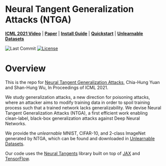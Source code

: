 # Neural Tangent Generalization Attacks (NTGA)
[**ICML 2021 Video**]()
| [**Paper**]()
| [**Install Guide**](#installation)
| [**Quickstart**](#Usage)
| [**Unlearnable Datasets**](#unlearnable-datasets)

![Last Commit](https://img.shields.io/github/last-commit/lionelmessi6410/ntga?color=red)
[![License](https://img.shields.io/github/license/lionelmessi6410/ntga)](https://github.com/lionelmessi6410/ntga/blob/main/LICENSE)

# Overview
This is the repo for [Neural Tangent Generalization Attacks](), Chia-Hung Yuan and Shan-Hung Wu, In Proceedings of ICML 2021.

We study generalization attacks, a new direction for poisoning attacks, where an attacker aims to modify training data in order to spoil training process such that a trained network lacks generalizability. We devise Neural Tangent Generalization Attacks (NTGA), a first efficient work enabling clean-label, black-box generalization attacks against Deep Neural Networks.

We provide the *unlearnable* MNIST, CIFAR-10, and 2-class ImageNet generated by NTGA, which can be found and downloaded in [Unlearnable Datasets](#unlearnable-datasets).


Our code uses the [Neural Tangents](https://github.com/google/neural-tangents) library built on top of [JAX](https://github.com/google/jax) and [TensorFlow](https://www.tensorflow.org/). 

<!-- # Generate NTGA Attack
python generate_attack.py --model_type cnn --dataset mnist --eps 0.3 --save_path ./data/
python generate_attack.py --model_type fnn --dataset cifar10 --eps 0.032 --save_path ./data/

# Evaluate
python evaluate.py --model_type fnn_relu --dataset mnist --dtype Clean --save_path ./figure/
python evaluate.py --model_type fnn_relu --dataset mnist --dtype NTGA --x_train_path ./data/x_train_mnist_ntga_cnn_best.npy --y_train_path ./data/y_train_mnist.npy --save_path ./figure/

python evaluate.py --model_type resnet18 --dataset cifar10 --dtype Clean --epoch 200 --batch_size 128 --save_path ./figure/
python evaluate.py --model_type resnet18 --dataset cifar10 --dtype NTGA --x_train_path ./data/x_train_cifar10_ntga_fnn_best.npy --y_train_path ./data/y_train_cifar10.npy --epoch 200 --batch_size 128 --save_path ./figure/

python evaluate.py --model_type resnet34 --dataset cifar10 --dtype Clean --epoch 200 --batch_size 128 --save_path ./figure/
python evaluate.py --model_type resnet34 --dataset cifar10 --dtype NTGA --x_train_path ./data/x_train_cifar10_ntga_fnn_best.npy --y_train_path ./data/y_train_cifar10.npy --epoch 200 --batch_size 128 --save_path ./figure/

python evaluate.py --model_type densenet121 --dataset cifar10 --dtype Clean --batch_size 128 --save_path ./figure/
python evaluate.py --model_type densenet121 --dataset cifar10 --dtype NTGA --x_train_path ./data/x_train_cifar10_ntga_cnn_best.npy --y_train_path ./data/y_train_cifar10.npy --batch_size 128 --save_path ./figure/

python evaluate.py --model_type resnet18 --dataset imagenet --dtype Clean --x_train_path ./data/x_train_imagenet.npy --y_train_path ./data/y_train_imagenet.npy --x_test_path ./data/x_test_imagenet.npy --y_test_path ./data/y_test_imagenet.npy --batch_size 128 --save_path ./figure/
python evaluate.py --model_type resnet18 --dataset imagenet --dtype NTGA --x_train_path ./data/x_train_imagenet_ntga_cnn_best.npy --y_train_path ./data/y_train_imagenet.npy --x_test_path ./data/x_test_imagenet.npy --y_test_path ./data/y_test_imagenet.npy --batch_size 128 --save_path ./figure/

## MNIST
python evaluate.py --model_type fnn --dataset mnist --dtype Clean --epoch 10 --save_path ./figure/
python evaluate.py --model_type fnn_relu --dataset mnist --dtype Clean --epoch 10 --save_path ./figure/
python evaluate.py --model_type cnn --dataset mnist --dtype Clean --epoch 10 --save_path ./figure/

python evaluate.py --model_type fnn --dataset mnist --dtype NTGA --x_train_path ./data/x_train_mnist_ntga_fnn_best.npy --y_train_path ./data/y_train_mnist.npy --epoch 10 --save_path ./figure/
python evaluate.py --model_type fnn_relu --dataset mnist --dtype NTGA --x_train_path ./data/x_train_mnist_ntga_fnn_best.npy --y_train_path ./data/y_train_mnist.npy --epoch 10 --save_path ./figure/
python evaluate.py --model_type cnn --dataset mnist --dtype NTGA --x_train_path ./data/x_train_mnist_ntga_fnn_best.npy --y_train_path ./data/y_train_mnist.npy --epoch 10 --save_path ./figure/

python evaluate.py --model_type fnn --dataset mnist --dtype NTGA --x_train_path ./data/x_train_mnist_ntga_cnn_best.npy --y_train_path ./data/y_train_mnist.npy --epoch 10 --save_path ./figure/
python evaluate.py --model_type fnn_relu --dataset mnist --dtype NTGA --x_train_path ./data/x_train_mnist_ntga_cnn_best.npy --y_train_path ./data/y_train_mnist.npy --epoch 10 --save_path ./figure/
python evaluate.py --model_type cnn --dataset mnist --dtype NTGA --x_train_path ./data/x_train_mnist_ntga_cnn_best.npy --y_train_path ./data/y_train_mnist.npy --epoch 10 --save_path ./figure/

## CIFAR10
python evaluate.py --model_type fnn --dataset cifar10 --dtype clean --epoch 10 --save_path ./figure/
python evaluate.py --model_type fnn_relu --dataset cifar10 --dtype clean --epoch 10 --save_path ./figure/
python evaluate.py --model_type cnn --dataset cifar10 --dtype clean --epoch 10 --save_path ./figure/
python evaluate.py --model_type resnet18 --dataset cifar10 --dtype clean --epoch 10 --batch_size 128 --save_path ./figure/
python evaluate.py --model_type densenet121 --dataset cifar10 --dtype clean --epoch 10 --batch_size 128 --save_path ./figure/

python evaluate.py --model_type fnn --dataset cifar10 --dtype NTGA --x_train_path ./data/x_train_cifar10_ntga_fnn_best.npy --y_train_path ./data/y_train_cifar10.npy --epoch 10 --save_path ./figure/
python evaluate.py --model_type fnn_relu --dataset cifar10 --dtype NTGA --x_train_path ./data/x_train_cifar10_ntga_fnn_best.npy --y_train_path ./data/y_train_cifar10.npy --epoch 10 --save_path ./figure/
python evaluate.py --model_type cnn --dataset cifar10 --dtype NTGA --x_train_path ./data/x_train_cifar10_ntga_fnn_best.npy --y_train_path ./data/y_train_cifar10.npy --epoch 10 --save_path ./figure/
python evaluate.py --model_type resnet18 --dataset cifar10 --dtype NTGA --x_train_path ./data/x_train_cifar10_ntga_fnn_best.npy --y_train_path ./data/y_train_cifar10.npy --epoch 10 --batch_size 128 --save_path ./figure/
python evaluate.py --model_type densenet121 --dataset cifar10 --dtype NTGA --x_train_path ./data/x_train_cifar10_ntga_fnn_best.npy --y_train_path ./data/y_train_cifar10.npy --epoch 10 --batch_size 128 --save_path ./figure/

python evaluate.py --model_type fnn --dataset cifar10 --dtype NTGA --x_train_path ./data/x_train_cifar10_ntga_cnn_best.npy --y_train_path ./data/y_train_cifar10.npy --epoch 10 --save_path ./figure/
python evaluate.py --model_type fnn_relu --dataset cifar10 --dtype NTGA --x_train_path ./data/x_train_cifar10_ntga_cnn_best.npy --y_train_path ./data/y_train_cifar10.npy --epoch 10 --save_path ./figure/
python evaluate.py --model_type cnn --dataset cifar10 --dtype NTGA --x_train_path ./data/x_train_cifar10_ntga_cnn_best.npy --y_train_path ./data/y_train_cifar10.npy --epoch 10 --save_path ./figure/
python evaluate.py --model_type resnet18 --dataset cifar10 --dtype NTGA --x_train_path ./data/x_train_cifar10_ntga_cnn_best.npy --y_train_path ./data/y_train_cifar10.npy --epoch 10 --batch_size 128 --save_path ./figure/
python evaluate.py --model_type densenet121 --dataset cifar10 --dtype NTGA --x_train_path ./data/x_train_cifar10_ntga_cnn_best.npy --y_train_path ./data/y_train_cifar10.npy --epoch 10 --batch_size 128 --save_path ./figure/

## ImageNet
python evaluate.py --model_type fnn --dataset imagenet --dtype Clean --x_train_path ./data/x_train_imagenet.npy --y_train_path ./data/y_train_imagenet.npy --x_test_path ./data/x_test_imagenet.npy --y_test_path ./data/y_test_imagenet.npy --epoch 10 --save_path ./figure/
python evaluate.py --model_type fnn_relu --dataset imagenet --dtype Clean --x_train_path ./data/x_train_imagenet.npy --y_train_path ./data/y_train_imagenet.npy --x_test_path ./data/x_test_imagenet.npy --y_test_path ./data/y_test_imagenet.npy --epoch 10 --save_path ./figure/
python evaluate.py --model_type cnn --dataset imagenet --dtype Clean --x_train_path ./data/x_train_imagenet.npy --y_train_path ./data/y_train_imagenet.npy --x_test_path ./data/x_test_imagenet.npy --y_test_path ./data/y_test_imagenet.npy --epoch 10 --save_path ./figure/
python evaluate.py --model_type resnet18 --dataset imagenet --dtype Clean --x_train_path ./data/x_train_imagenet.npy --y_train_path ./data/y_train_imagenet.npy --x_test_path ./data/x_test_imagenet.npy --y_test_path ./data/y_test_imagenet.npy --epoch 10 --batch_size 128 --save_path ./figure/
python evaluate.py --model_type densenet121 --dataset imagenet --dtype Clean --x_train_path ./data/x_train_imagenet.npy --y_train_path ./data/y_train_imagenet.npy --x_test_path ./data/x_test_imagenet.npy --y_test_path ./data/y_test_imagenet.npy --epoch 10 --batch_size 128 --save_path ./figure/

python evaluate.py --model_type fnn --dataset imagenet --dtype NTGA --x_train_path ./data/x_train_imagenet_ntga_fnn_best.npy --y_train_path ./data/y_train_imagenet.npy --x_test_path ./data/x_test_imagenet.npy --y_test_path ./data/y_test_imagenet.npy --epoch 10 --save_path ./figure/
python evaluate.py --model_type fnn_relu --dataset imagenet --dtype NTGA --x_train_path ./data/x_train_imagenet_ntga_fnn_best.npy --y_train_path ./data/y_train_imagenet.npy --x_test_path ./data/x_test_imagenet.npy --y_test_path ./data/y_test_imagenet.npy --epoch 10 --save_path ./figure/
python evaluate.py --model_type cnn --dataset imagenet --dtype NTGA --x_train_path ./data/x_train_imagenet_ntga_fnn_best.npy --y_train_path ./data/y_train_imagenet.npy --x_test_path ./data/x_test_imagenet.npy --y_test_path ./data/y_test_imagenet.npy --epoch 10 --save_path ./figure/
python evaluate.py --model_type resnet18 --dataset imagenet --dtype NTGA --x_train_path ./data/x_train_imagenet_ntga_fnn_best.npy --y_train_path ./data/y_train_imagenet.npy --x_test_path ./data/x_test_imagenet.npy --y_test_path ./data/y_test_imagenet.npy --epoch 10 --batch_size 128 --save_path ./figure/
python evaluate.py --model_type densenet121 --dataset imagenet --dtype NTGA --x_train_path ./data/x_train_imagenet_ntga_fnn_best.npy --y_train_path ./data/y_train_imagenet.npy --x_test_path ./data/x_test_imagenet.npy --y_test_path ./data/y_test_imagenet.npy --epoch 10 --batch_size 128 --save_path ./figure/

python evaluate.py --model_type fnn --dataset imagenet --dtype NTGA --x_train_path ./data/x_train_imagenet_ntga_cnn_best.npy --y_train_path ./data/y_train_imagenet.npy --x_test_path ./data/x_test_imagenet.npy --y_test_path ./data/y_test_imagenet.npy --epoch 10 --save_path ./figure/
python evaluate.py --model_type fnn_relu --dataset imagenet --dtype NTGA --x_train_path ./data/x_train_imagenet_ntga_cnn_best.npy --y_train_path ./data/y_train_imagenet.npy --x_test_path ./data/x_test_imagenet.npy --y_test_path ./data/y_test_imagenet.npy --epoch 10 --save_path ./figure/
python evaluate.py --model_type cnn --dataset imagenet --dtype NTGA --x_train_path ./data/x_train_imagenet_ntga_cnn_best.npy --y_train_path ./data/y_train_imagenet.npy --x_test_path ./data/x_test_imagenet.npy --y_test_path ./data/y_test_imagenet.npy --epoch 10 --save_path ./figure/
python evaluate.py --model_type resnet18 --dataset imagenet --dtype NTGA --x_train_path ./data/x_train_imagenet_ntga_cnn_best.npy --y_train_path ./data/y_train_imagenet.npy --x_test_path ./data/x_test_imagenet.npy --y_test_path ./data/y_test_imagenet.npy --epoch 10 --batch_size 128 --save_path ./figure/
python evaluate.py --model_type densenet121 --dataset imagenet --dtype NTGA --x_train_path ./data/x_train_imagenet_ntga_cnn_best.npy --y_train_path ./data/y_train_imagenet.npy --x_test_path ./data/x_test_imagenet.npy --y_test_path ./data/y_test_imagenet.npy --epoch 10 --batch_size 128 --save_path ./figure/

# Plot Learning Dynamics
python plot_learning_dynamics.py --dataset mnist --dtype Clean --save_path ./figure/
python plot_learning_dynamics.py --dataset mnist --dtype NTGA --x_train_path ./data/x_train_mnist_ntga_fnn_best.npy --y_train_path ./data/y_train_mnist.npy --save_path ./figure/

python plot_learning_dynamics.py --dataset cifar10 --dtype Clean --save_path ./figure/
python plot_learning_dynamics.py --dataset cifar10 --dtype NTGA --x_train_path ./data/x_train_cifar10_ntga_fnn_best.npy --y_train_path ./data/y_train_mnist.npy --save_path ./figure/

python plot_learning_dynamics.py --dataset imagenet --dtype Clean --x_train_path ./data/x_train_imagenet.npy --y_train_path ./data/y_train_imagenet.npy --x_test_path ./data/x_test_imagenet.npy --y_test_path ./data/y_test_imagenet.npy --save_path ./figure/
python plot_learning_dynamics.py --dataset imagenet --dtype NTGA --x_train_path ./data/x_train_imagenet_ntga_fnn_best.npy --y_train_path ./data/y_train_imagenet.npy --x_test_path ./data/x_test_imagenet.npy --y_test_path ./data/y_test_imagenet.npy --train_size 256 --save_path ./figure/

# Plot Visualization
python plot_visualization.py --dataset mnist --x_train_path ./data/x_train_mnist.npy --x_train_ntga_path ./data/x_train_mnist_ntga_fnn_t1.npy --save_path ./figure/

python plot_visualization.py --dataset cifar10 --x_train_path ./data/x_train_cifar10.npy --x_train_ntga_path ./data/x_train_cifar10_ntga_fnn_t1.npy --save_path ./figure/

python plot_visualization.py --dataset imagenet --x_train_path ./data/x_train_imagenet.npy --x_train_ntga_path ./data/x_train_imagenet_ntga_fnn_best.npy --save_path ./figure/


MNIST FNN 64
MNIST CNN 64

CIFAR FNN 4096
CIFAR CNN 8

IMAGENET FNN 1
IMAGENET CNN 1
 -->